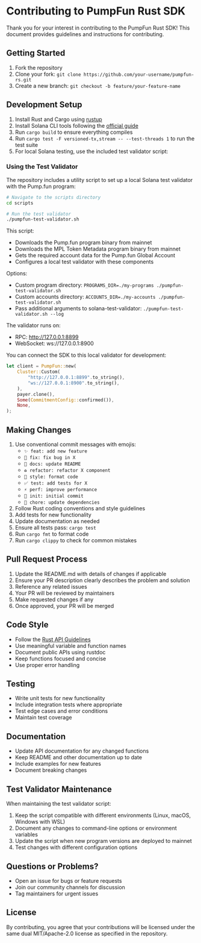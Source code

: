 # Contributing to PumpFun Rust SDK

Thank you for your interest in contributing to the PumpFun Rust SDK! This document provides guidelines and instructions for contributing.

## Getting Started

1. Fork the repository
2. Clone your fork: `git clone https://github.com/your-username/pumpfun-rs.git`
3. Create a new branch: `git checkout -b feature/your-feature-name`

## Development Setup

1. Install Rust and Cargo using [rustup](https://rustup.rs/)
2. Install Solana CLI tools following the [official guide](https://docs.solana.com/cli/install-solana-cli-tools)
3. Run `cargo build` to ensure everything compiles
4. Run `cargo test -F versioned-tx,stream -- --test-threads 1` to run the test suite
5. For local Solana testing, use the included test validator script:

### Using the Test Validator

The repository includes a utility script to set up a local Solana test validator with the Pump.fun program:

```sh
# Navigate to the scripts directory
cd scripts

# Run the test validator
./pumpfun-test-validator.sh
```

This script:

- Downloads the Pump.fun program binary from mainnet
- Downloads the MPL Token Metadata program binary from mainnet
- Gets the required account data for the Pump.fun Global Account
- Configures a local test validator with these components

Options:

- Custom program directory: `PROGRAMS_DIR=./my-programs ./pumpfun-test-validator.sh`
- Custom accounts directory: `ACCOUNTS_DIR=./my-accounts ./pumpfun-test-validator.sh`
- Pass additional arguments to solana-test-validator: `./pumpfun-test-validator.sh --log`

The validator runs on:

- RPC: http://127.0.0.1:8899
- WebSocket: ws://127.0.0.1:8900

You can connect the SDK to this local validator for development:

```rust
let client = PumpFun::new(
    Cluster::Custom(
        "http://127.0.0.1:8899".to_string(),
        "ws://127.0.0.1:8900".to_string(),
    ),
    payer.clone(),
    Some(CommitmentConfig::confirmed()),
    None,
);
```

## Making Changes

1. Use conventional commit messages with emojis:
   - `✨ feat: add new feature`
   - `🐛 fix: fix bug in X`
   - `📝 docs: update README`
   - `♻️ refactor: refactor X component`
   - `🎨 style: format code`
   - `✅ test: add tests for X`
   - `⚡️ perf: improve performance`
   - `🌱 init: initial commit`
   - `🔧 chore: update dependencies`
2. Follow Rust coding conventions and style guidelines
3. Add tests for new functionality
4. Update documentation as needed
5. Ensure all tests pass: `cargo test`
6. Run `cargo fmt` to format code
7. Run `cargo clippy` to check for common mistakes

## Pull Request Process

1. Update the README.md with details of changes if applicable
2. Ensure your PR description clearly describes the problem and solution
3. Reference any related issues
4. Your PR will be reviewed by maintainers
5. Make requested changes if any
6. Once approved, your PR will be merged

## Code Style

- Follow the [Rust API Guidelines](https://rust-lang.github.io/api-guidelines/)
- Use meaningful variable and function names
- Document public APIs using rustdoc
- Keep functions focused and concise
- Use proper error handling

## Testing

- Write unit tests for new functionality
- Include integration tests where appropriate
- Test edge cases and error conditions
- Maintain test coverage

## Documentation

- Update API documentation for any changed functions
- Keep README and other documentation up to date
- Include examples for new features
- Document breaking changes

## Test Validator Maintenance

When maintaining the test validator script:

1. Keep the script compatible with different environments (Linux, macOS, Windows with WSL)
2. Document any changes to command-line options or environment variables
3. Update the script when new program versions are deployed to mainnet
4. Test changes with different configuration options

## Questions or Problems?

- Open an issue for bugs or feature requests
- Join our community channels for discussion
- Tag maintainers for urgent issues

## License

By contributing, you agree that your contributions will be licensed under the same dual MIT/Apache-2.0 license as specified in the repository.
